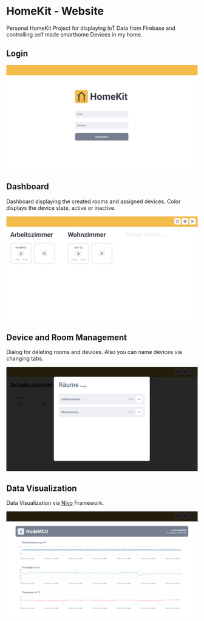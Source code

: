# HomeKit - Website

Personal HomeKit Project for displaying IoT Data from Firebase and controlling self made smarthome Devices in my home.

## Login

![Login](./images/login.png)

## Dashboard

Dashboard displaying the created rooms and assigned devices. Color displays the device state, active or inactive.

![Dashboard](./images/dashboard.png)

## Device and Room Management

Dialog for deleting rooms and devices. Also you can name devices via changing tabs.

![Modal](./images/modal.png)

## Data Visualization

Data Visualization via [Nivo](https://github.com/plouc/nivo) Framework.

![Data Visualization](./images/data.png)
